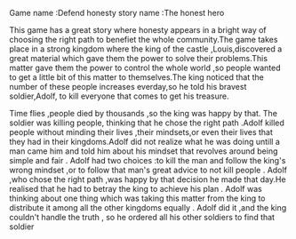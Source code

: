 Game name :Defend honesty 
story name :The honest hero

This game has a great story where honesty appears in a bright way of choosing the right path to benefiet the whole community.The game takes place in a strong kingdom where the king of the castle ,Louis,discovered a great material which gave them the power to solve their problems.This matter gave them the power to control the whole world ,so people wanted to get a little bit of this matter to themselves.The king noticed that the number of these people increases everday,so he told his bravest soldier,Adolf, to kill everyone that comes to get his treasure.

Time flies ,people died by thousands ,so the king was happy by that. The soldier was killing people, thinking that he chose the right path .Adolf killed people without minding their lives ,their mindsets,or even their lives that they had in their kingdoms.Adolf did not realize what he was doing untill a man came him and told him about his mindset that revolves around being simple and fair . Adolf  had two choices :to kill the man and follow the king's wrong mindset ,or to follow that man's great advice to not kill people . Adolf ,who chose the right path ,was happy by that decision he made that day.He realised that he had to betray the king to achieve his plan . Adolf was thinking about one thing which was taking this matter from the king to distribute it among all the other kingdoms equally . Adolf did it ,and the king couldn't handle the truth , so he ordered all his other soldiers to find that soldier 
 
